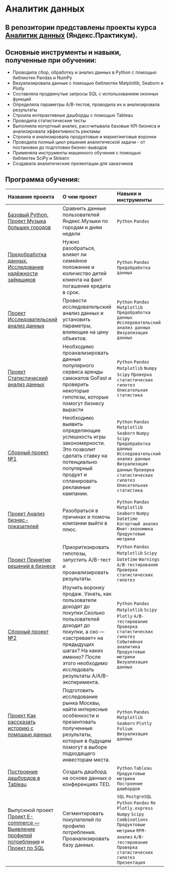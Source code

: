# Аналитик данных
## В репозитории представлены проекты курса [Аналитик данных](https://practicum.yandex.ru/data-analyst/) (Яндекс.Практикум).
## Основные инструменты и навыки, полученные при обучении:
- Проводила сбор, обработку и анализ данных в Python с помощью библиотек Pandas и NumPy
- Визуализировала данные с помощью библиотек Matplotlib, Seaborn и Plotly
- Составляла продвинутые запросы SQL с использованием оконных функций
- Определяла параметры А/В-тестов, проводила их и анализировала результаты
- Строила интерактивные дашборды с помощью Tableau
- Проводила статистические тесты
- Выполняла когортный анализ, рассчитывала базовые КРI бизнеса и анализировала эффективность рекламы
- Строила и анализировала продуктовые и маркетинговые воронки
- Проводила полный цикл решения аналитической задачи - от постановки до подготовки бизнес-выводов
- Применяла инструменты машинного обучения с помощью библиотек SciPy и Sklearn
- Создавала аналитические презентации для заказчиков

## Программа обучения:

| Название проекта            | О чем проект           | Навыки и инструменты               |
| :-------------------- | :--------------------- |:---------------------------|
| [Базовый Python. Проект Музыка больших городов](https://github.com/MariiaKarabatova/Yandex_Praktikum/blob/main/%D0%91%D0%B0%D0%B7%D0%BE%D0%B2%D1%8B%D0%B9%20Python.%20%D0%9F%D1%80%D0%BE%D0%B5%D0%BA%D1%82%20%D0%9C%D1%83%D0%B7%D1%8B%D0%BA%D0%B0%20%D0%B1%D0%BE%D0%BB%D1%8C%D1%88%D0%B8%D1%85%20%D0%B3%D0%BE%D1%80%D0%BE%D0%B4%D0%BE%D0%B2/%D0%9F%D1%80%D0%BE%D0%B5%D0%BA%D1%82%20%D0%9C%D1%83%D0%B7%D1%8B%D0%BA%D0%B0%20%D0%B1%D0%BE%D0%BB%D1%8C%D1%88%D0%B8%D1%85%20%D0%B3%D0%BE%D1%80%D0%BE%D0%B4%D0%BE%D0%B2.ipynb)| Сравнить данные пользователей Яндекс.Музыки по городам и дням недели| `Python`  `Pandas` |
| [Предобработка данных. Исследование надёжности заёмщиков](https://github.com/MariiaKarabatova/Yandex_Praktikum/commit/32055d6662a944937ddab42247a6e29d1647db64) | Нужно разобраться, влияет ли семейное положение и количество детей клиента на факт погашения кредита в срок. | `Python`  `Pandas` `Предобработка данных`|
| [Проект Исследовательский анализ данных](https://github.com/MariiaKarabatova/Yandex_Praktikum/commit/0d6eba82bfb077832d3ae4858fa40f2af75b1538) | Провести исследовательский анализ данных и установить параметры, влияющие на цену объектов.|`Python` `Pandas` `Matplotlib` `Предобработка данных` `Исследовательский анализ данных` `Визуализация данных`|
| [Проект Статистический анализ данных](https://github.com/MariiaKarabatova/Yandex_Praktikum/commit/62232b014b5122905ed7638d345d5c2727a965f2) | Необходимо проанализировать данные популярного сервиса аренды самокатов GoFast и проверить некоторые гипотезы, которые помогут бизнесу вырасти| `Python` `Pandas` `Matplotlib` `Numpy` `Scipy` `Проверка статистических гипотез` `Описательная статистика`|
|  [Сборный проект №1](https://github.com/MariiaKarabatova/Yandex_Praktikum/commit/2eb7c383e7f71be1aa04bd1cecc510f061121e78) | Необходимо выявить определяющие успешность игры закономерности. Это позволит сделать ставку на потенциально популярный продукт и спланировать рекламные кампании.|`Python` `Pandas` `Matplotlib` `Seaborn` `Numpy` `Scipy` `Предобработка данных` `Исследовательский анализ данных` `Визуализация данных` `Проверка статистических гипотез` `Описательная статистика`|
|  [Проект Анализ бизнес-показателей](https://github.com/MariiaKarabatova/Yandex_Praktikum/commit/9ba5a1557663a2df2d8fe10e7fdc0d8423e25091) | Разобраться в причинах и помочь компании выйти в плюс. | `Python` `Pandas` `Matplotlib` `Seaborn` `Numpy` `Datetime` `Когортный анализ` `Юнит-экономика` `Продуктовые метрики` |
| [Проект Принятие решений в бизнесе](https://github.com/MariiaKarabatova/Yandex_Praktikum/commit/c5c0d0a7d8ae64cc35d22606c14348e08026e998) | Приоритизировать гипотезы, запустить A/B-тест и проанализировать результаты.| `Python` `Pandas` `Matplotlib` `Scipy` `Datetime` `Warnings` `A/B-тестирование` `Проверка статистических гипотез`|
| [Сборный проект №2](https://github.com/MariiaKarabatova/Yandex_Praktikum/commit/58ce4481b9fdc9d9b5f2c25ec109fca01d415c3e) | Изучить воронку продаж. Узнать, как пользователи доходят до покупки.Сколько пользователей доходит до покупки, а ско  — «застревает» на предыдущих шагах? На каких именно? После этого необходимо исследовать результаты A/A/B-эксперимента. | `Python` `Pandas` `Matplotlib` `Scipy` `Plotly` `A/B-тестирование` `Проверка статистических гипотез`  `Событийная аналитика` `Продуктовые метрики`  `Визуализация данных`|
| [Проект Как рассказать историю с помощью данных](https://github.com/MariiaKarabatova/Yandex_Praktikum/commit/63adda32022bdc51c9db77ae723f0be2174c2ae1) | Подготовить исследование рынка Москвы, найти интересные особенности и презентовать полученные результаты, которые в будущем помогут в выборе подходящего инвесторам места.| `Python` `Pandas` `Matplotlib` `Seaborn` `Plotly` `Folium` `Визуализация данных`| 
| [Построение дашбордов в Tableau](https://public.tableau.com/shared/JG65GKSK7?:display_count=n&:origin=viz_share_link) | Cоздать дашборд на основе данных о конференциях TED. | `Python` `Tableau` `Продуктовые метрики` `Построение дашбордов` |
| Выпускной проект [Проект E-commerce — Выявление профилей потребления](https://github.com/MariiaKarabatova/Yandex_Praktikum/commit/6f283c5966142d15f58b3772124a62f3fa983632)  и [Проект по SQL](https://github.com/MariiaKarabatova/Yandex_Praktikum/commit/6f283c5966142d15f58b3772124a62f3fa983632)| Сегментировать покупателей по профилю потребления. Проанализировать базу данных. |`SQL` `PostgreSQL` `Python` `Pandas` `Re` `Plotly.express` `Numpy` `Scipy` `Combinations`  `Продуктовые метрики` `RFM-анализ` `A/B-тестирование` `Проверка статистических гипотез` `Презентация`|

